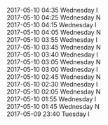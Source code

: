 2017-05-10 04:35 Wednesday  I  
2017-05-10 04:25 Wednesday  N  
2017-05-10 04:15 Wednesday  I  
2017-05-10 04:05 Wednesday  N  
2017-05-10 03:55 Wednesday  I  
2017-05-10 03:45 Wednesday  N  
2017-05-10 03:40 Wednesday  I  
2017-05-10 03:05 Wednesday  N  
2017-05-10 03:00 Wednesday  I  
2017-05-10 02:45 Wednesday  N  
2017-05-10 02:30 Wednesday  I  
2017-05-10 02:05 Wednesday  N  
2017-05-10 01:55 Wednesday  I  
2017-05-10 01:45 Wednesday  N  
2017-05-09 23:40 Tuesday  I  
